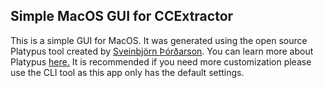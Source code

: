 ## Simple MacOS GUI for CCExtractor
This is a simple GUI for MacOS. It was generated using the open source Platypus tool created by [Sveinbjörn Þórðarson](https://sveinbjorn.org). You can learn more about Platypus [here.](https://sveinbjorn.org/platypus) It is recommended if you need more customization please use the CLI tool as this app only has the default settings.
